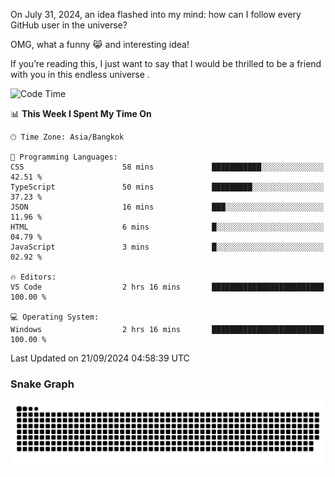 On July 31, 2024, an idea flashed into my mind: how can I follow every GitHub user in the universe?

OMG, what a funny 😹 and interesting idea!

If you’re reading this, I just want to say that I would be thrilled to be a friend with you in this endless universe . 


<!--START_SECTION:waka-->
![Code Time](http://img.shields.io/badge/Code%20Time-14%20hrs%2025%20mins-blue)

📊 **This Week I Spent My Time On** 

```text
🕑︎ Time Zone: Asia/Bangkok

💬 Programming Languages: 
CSS                      58 mins             ███████████░░░░░░░░░░░░░░   42.51 % 
TypeScript               50 mins             █████████░░░░░░░░░░░░░░░░   37.23 % 
JSON                     16 mins             ███░░░░░░░░░░░░░░░░░░░░░░   11.96 % 
HTML                     6 mins              █░░░░░░░░░░░░░░░░░░░░░░░░   04.79 % 
JavaScript               3 mins              █░░░░░░░░░░░░░░░░░░░░░░░░   02.92 % 

🔥 Editors: 
VS Code                  2 hrs 16 mins       █████████████████████████   100.00 % 

💻 Operating System: 
Windows                  2 hrs 16 mins       █████████████████████████   100.00 % 
```


 Last Updated on 21/09/2024 04:58:39 UTC
<!--END_SECTION:waka-->

### Snake Graph
![snake graph](https://github.com/tqlucitvn/tqlucitvn/blob/snake-graph-output/github-contribution-grid-snake.svg)
